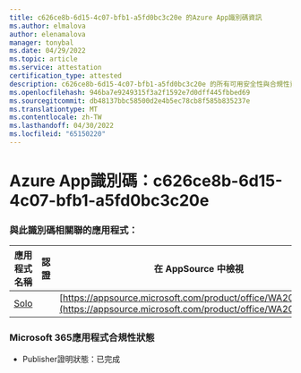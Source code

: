 ```yaml
---
title: c626ce8b-6d15-4c07-bfb1-a5fd0bc3c20e 的Azure App識別碼資訊
ms.author: elmalova
author: elenamalova
manager: tonybal
ms.date: 04/29/2022
ms.topic: article
ms.service: attestation
certification_type: attested
description: c626ce8b-6d15-4c07-bfb1-a5fd0bc3c20e 的所有可用安全性與合規性資訊。
ms.openlocfilehash: 946ba7e9249315f3a2f1592e7d0dff445fbbed69
ms.sourcegitcommit: db48137bbc58500d2e4b5ec78cb8f585b835237e
ms.translationtype: MT
ms.contentlocale: zh-TW
ms.lasthandoff: 04/30/2022
ms.locfileid: "65150220"
---
```

# <a name="azure-app-id-c626ce8b-6d15-4c07-bfb1-a5fd0bc3c20e"></a>Azure App識別碼：c626ce8b-6d15-4c07-bfb1-a5fd0bc3c20e


### <a name="apps-associated-with-this-id"></a>與此識別碼相關聯的應用程式：
| **應用程式名稱** | **認證** | **在 AppSource 中檢視** |
|--------------|---------------|-----------------------|
| [Solo](../forward/WA200003826.md) |  | [https://appsource.microsoft.com/product/office/WA200003826](https://appsource.microsoft.com/product/office/WA200003826) |

### <a name="microsoft-365-app-compliance-status"></a>Microsoft 365應用程式合規性狀態
- Publisher證明狀態：已完成
